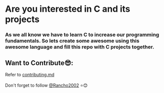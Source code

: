 # Are you interested in C and its projects

### As we all know we have to learn C to increase our programming fundamentals. So lets create some awesome using this awesome language and fill this repo with C projects together.

## Want to Contribute😎:
Refer to <a href="CONTRIBUTING.md">contributing.md</a><br><br>
Don't forget to follow [@Rancho2002](https://www.github.com/rancho2002) ⭐😊


